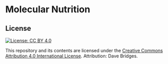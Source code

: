 # Molecular Nutrition

## License

[![License: CC BY 4.0](https://img.shields.io/badge/License-CC%20BY%204.0-lightgrey.svg)](https://creativecommons.org/licenses/by/4.0/)

This repository and its contents are licensed under the
[Creative Commons Attribution 4.0 International License](https://creativecommons.org/licenses/by/4.0/). Attribution: Dave Bridges.
